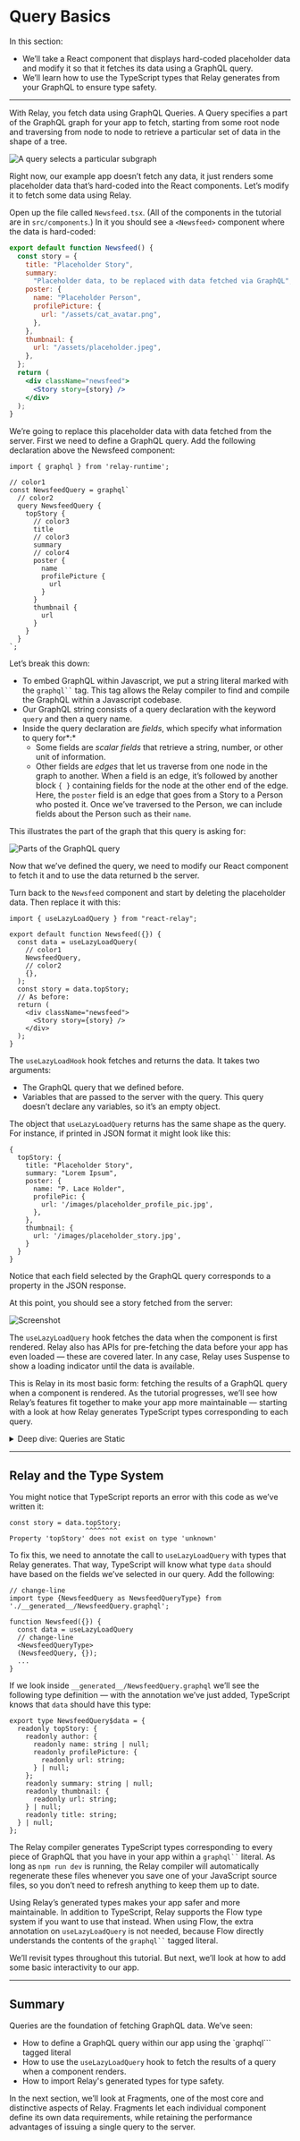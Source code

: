 # Query Basics

In this section:

* We’ll take a React component that displays hard-coded placeholder data and modify it so that it fetches its data using a GraphQL query.
* We’ll learn how to use the TypeScript types that Relay generates from your GraphQL to ensure type safety.

* * *
With Relay, you fetch data using GraphQL Queries. A Query specifies a part of the GraphQL graph for your app to fetch, starting from some root node and traversing from node to node to retrieve a particular set of data in the shape of a tree.

![A query selects a particular subgraph](/img/docs/tutorial/query-upon-graph.png)

Right now, our example app doesn’t fetch any data, it just renders some placeholder data that’s hard-coded into the React components. Let’s modify it to fetch some data using Relay.

Open up the file called `Newsfeed.tsx`. (All of the components in the tutorial are in `src/components`.) In it you should see a `<Newsfeed>` component where the data is hard-coded:

```jsx
export default function Newsfeed() {
  const story = {
    title: "Placeholder Story",
    summary:
      "Placeholder data, to be replaced with data fetched via GraphQL",
    poster: {
      name: "Placeholder Person",
      profilePicture: {
        url: "/assets/cat_avatar.png",
      },
    },
    thumbnail: {
      url: "/assets/placeholder.jpeg",
    },
  };
  return (
    <div className="newsfeed">
      <Story story={story} />
    </div>
  );
}
```

We’re going to replace this placeholder data with data fetched from the server.  First we need to define a GraphQL query. Add the following declaration above the Newsfeed component:

```
import { graphql } from 'relay-runtime';

// color1
const NewsfeedQuery = graphql`
  // color2
  query NewsfeedQuery {
    topStory {
      // color3
      title
      // color3
      summary
      // color4
      poster {
        name
        profilePicture {
          url
        }
      }
      thumbnail {
        url
      }
    }
  }
`;
```

Let’s break this down:

* To embed GraphQL within Javascript, we put a string literal <span class="color1">marked with the <code>graphql``</code> tag</span>. This tag allows the Relay compiler to find and compile the GraphQL within a Javascript codebase.
* Our GraphQL string consists of a <span class="color2">query declaration</span> with the keyword `query` and then a query name.
* Inside the query declaration are *fields*, which specify what information to query for*:*
    * Some fields are *<span class="color3">scalar fields</span>* that retrieve a string, number, or other unit of information.
    * Other fields are *<span class="color4">edges</span>* that let us traverse from one node in the graph to another. When a field is an edge, it’s followed by another block `{ }` containing fields for the node at the other end of the edge. Here, the `poster` field is an edge that goes from a Story to a Person who posted it. Once we’ve traversed to the Person, we can include fields about the Person such as their `name`.

This illustrates the part of the graph that this query is asking for:

![Parts of the GraphQL query](/img/docs/tutorial/query-breakdown.png)

Now that we’ve defined the query, we need to modify our React component to fetch it and to use the data returned b the server.

Turn back to the `Newsfeed` component and start by deleting the placeholder data. Then replace it with this:

```
import { useLazyLoadQuery } from "react-relay";

export default function Newsfeed({}) {
  const data = useLazyLoadQuery(
    // color1
    NewsfeedQuery,
    // color2
    {},
  );
  const story = data.topStory;
  // As before:
  return (
    <div className="newsfeed">
      <Story story={story} />
    </div>
  );
}
```

The `useLazyLoadHook` hook fetches and returns the data. It takes two arguments:

* The <span className="color1">GraphQL query</span> that we defined before.
* <span className="color2">Variables</span> that are passed to the server with the query. This query doesn’t declare any variables, so it’s an empty object.

The object that `useLazyLoadQuery` returns has the same shape as the query. For instance, if printed in JSON format it might look like this:

```
{
  topStory: {
    title: "Placeholder Story",
    summary: "Lorem Ipsum",
    poster: {
      name: "P. Lace Holder",
      profilePic: {
        url: '/images/placeholder_profile_pic.jpg',
      },
    },
    thumbnail: {
      url: '/images/placeholder_story.jpg',
    }
  }
}
```

Notice that each field selected by the GraphQL query corresponds to a property in the JSON response.

At this point, you should see a story fetched from the server:

![Screenshot](/img/docs/tutorial/queries-basic-screenshot.png)

The `useLazyLoadQuery` hook fetches the data when the component is first rendered. Relay also has APIs for pre-fetching the data before your app has even loaded — these are covered later. In any case, Relay uses Suspense to show a loading indicator until the data is available.

This is Relay in its most basic form: fetching the results of a GraphQL query when a component is rendered. As the tutorial progresses, we’ll see how Relay’s features fit together to make your app more maintainable — starting with a look at how Relay generates TypeScript types corresponding to each query.

<details>
<summary>Deep dive: Queries are Static</summary>

All of the GraphQL strings in a Relay app are pre-processed by the Relay compiler and removed from the resulting bundled code. This means you can’t construct GraphQL queries at runtime — they have to be static string literals so that they’re known at compile time. But it comes with major advantages.

First, it allows Relay to generate type definitions for the results of the query, making your code more type-safe.

Relay replaces the GraphQL string literal with an object that tells Relay what to do. This is much faster than using the GraphQL strings directly at runtime would be.

Also, Relay’s compiler can be configured to [save queries to the server](/docs/guides/persisted-queries/) when you build your app, so that at runtime the client need only send a query ID instead of the query itself. This saves bundle size and network bandwidth, and can prevent attackers from writing malicious queries since only those your app was built with need be available.

So when you have a GraphQL tagged string literal in your program...

```
const MyQuery = graphql`
  query MyQuery {
    viewer {
      name
    }
  }
`;
```

... the Javascript variable `MyQuery` is actually assigned to an object that looks something like this:

```
const MyQuery = {
  kind: "query",
  selections: [
    {
      name: "viewer",
      kind: "LinkedField",
      selections: [
        name: "name",
        kind: "ScalarField",
      ],
    }
  ]
};
```

along with various other properties and information. These data structures are carefully designed to allow the JIT to run Relay’s payload processing code very quickly. If you’re curious, you can use the [Relay Compiler Explorer](/compiler-explorer) to play with it.

</details>

* * *

## Relay and the Type System

You might notice that TypeScript reports an error with this code as we’ve written it:

```
const story = data.topStory;
                   ^^^^^^^^
Property 'topStory' does not exist on type 'unknown'
```

To fix this, we need to annotate the call to `useLazyLoadQuery` with types that Relay generates. That way, TypeScript will know what type `data` should have based on the fields we’ve selected in our query. Add the following:

```
// change-line
import type {NewsfeedQuery as NewsfeedQueryType} from './__generated__/NewsfeedQuery.graphql';

function Newsfeed({}) {
  const data = useLazyLoadQuery
  // change-line
  <NewsfeedQueryType>
  (NewsfeedQuery, {});
  ...
}
```

If we look inside `__generated__/NewsfeedQuery.graphql` we’ll see the following type definition — with the annotation we’ve just added, TypeScript knows that `data` should have this type:

```
export type NewsfeedQuery$data = {
  readonly topStory: {
    readonly author: {
      readonly name: string | null;
      readonly profilePicture: {
        readonly url: string;
      } | null;
    };
    readonly summary: string | null;
    readonly thumbnail: {
      readonly url: string;
    } | null;
    readonly title: string;
  } | null;
};
```

 The Relay compiler generates TypeScript types corresponding to every piece of GraphQL that you have in your app within a <code>graphql``</code> literal. As long as <code>npm run dev</code> is running, the Relay compiler will automatically regenerate these files whenever you save one of your JavaScript source files, so you don’t need to refresh anything to keep them up to date.

Using Relay’s generated types makes your app safer and more maintainable. In addition to TypeScript, Relay supports the Flow type system if you want to use that instead. When using Flow, the extra annotation on `useLazyLoadQuery` is not needed, because Flow directly understands the contents of the <code>graphql``</code> tagged literal.

We’ll revisit types throughout this tutorial. But next, we’ll look at how to add some basic interactivity to our app.

* * *

## Summary

Queries are the foundation of fetching GraphQL data. We’ve seen:

* How to define a GraphQL query within our app using the `graphql``` tagged literal
* How to use the `useLazyLoadQuery` hook to fetch the results of a query when a component renders.
* How to import Relay's generated types for type safety.

In the next section, we’ll look at Fragments, one of the most core and distinctive aspects of Relay. Fragments let each individual component define its own data requirements, while retaining the performance advantages of issuing a single query to the server.
